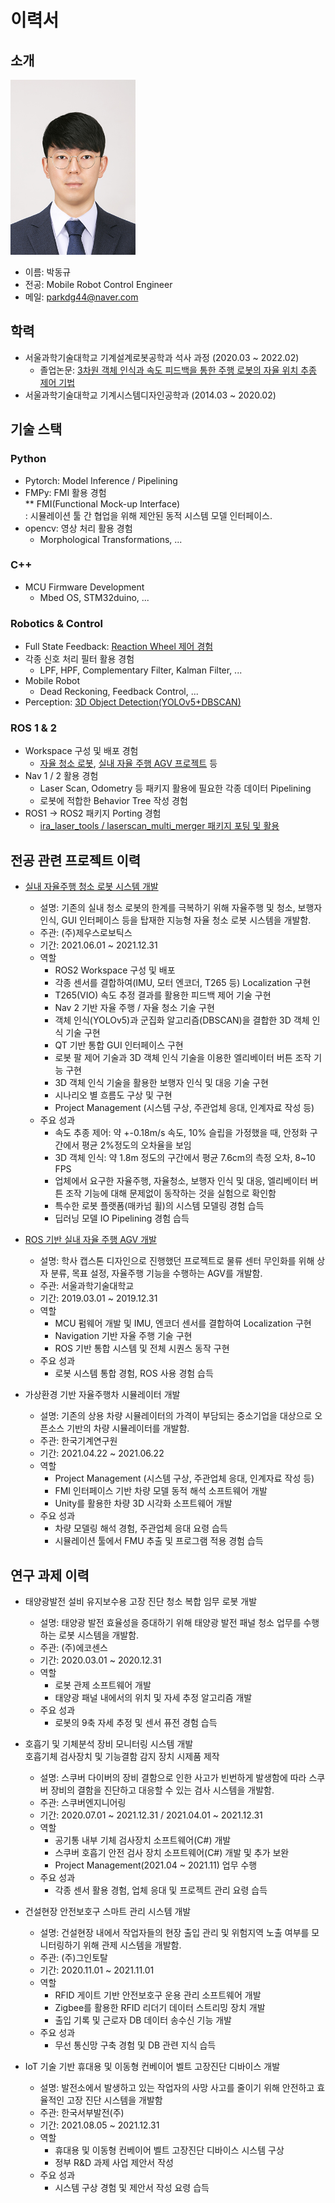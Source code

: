 # 이력서

## 소개

<img src="images/박동규.jpg" width="200" height="280"/>

- 이름: 박동규 
- 전공: Mobile Robot Control Engineer
- 메일: parkdg44@naver.com

## 학력
- 서울과학기술대학교 기계설계로봇공학과 석사 과정 (2020.03 ~ 2022.02)
    - 졸업논문: [3차원 객체 인식과 속도 피드백을 통한 주행 로봇의 자율 위치 추종 제어 기법](http://www.riss.kr/search/detail/DetailView.do?p_mat_type=be54d9b8bc7cdb09&control_no=72c6a0a76ee12ab0ffe0bdc3ef48d419&outLink=N)
- 서울과학기술대학교 기계시스템디자인공학과 (2014.03 ~ 2020.02)

## 기술 스택

### Python
- Pytorch: Model Inference / Pipelining
- FMPy: FMI 활용 경험  \
  ** FMI(Functional Mock-up Interface) \
    : 시뮬레이션 툴 간 협업을 위해 제안된 동적 시스템 모델 인터페이스.
- opencv: 영상 처리 활용 경험 
    - Morphological Transformations, ...

### C++
- MCU Firmware Development
    - Mbed OS, STM32duino, ...

### Robotics & Control
- Full State Feedback: [Reaction Wheel 제어 경험](https://github.com/parkdg44/NANOLAB/tree/master/reaction_wheel)
- 각종 신호 처리 필터 활용 경험 
    - LPF, HPF, Complementary Filter, Kalman Filter, ...
- Mobile Robot
    - Dead Reckoning, Feedback Control, ...
- Perception: [3D Object Detection(YOLOv5+DBSCAN)](https://github.com/parkdg44/Platform_ROS2_ws/blob/main/workspaces/self_drive_ws/src/vision/detection_2d/detection_2d/yolov5/detect_yolo.py#L382)

### ROS 1 & 2
- Workspace 구성 및 배포 경험
    - [자율 청소 로봇](https://github.com/parkdg44/Platform_ROS2_ws), [실내 자율 주행 AGV 프로젝트](https://github.com/parkdg44/NANOLAB/tree/master/AGV) 등
- Nav 1 / 2 활용 경험
    - Laser Scan, Odometry 등 패키지 활용에 필요한 각종 데이터 Pipelining
    - 로봇에 적합한 Behavior Tree 작성 경험
- ROS1 -> ROS2 패키지 Porting 경험
    - [ira_laser_tools /  laserscan_multi_merger 패키지 포팅 및 활용](https://github.com/parkdg44/Platform_ROS2_ws/blob/main/workspaces/self_drive_ws/src/tools/laserscan_merger/include/laserscan_merger.hpp)

## 전공 관련 프로젝트 이력

- [실내 자율주행 청소 로봇 시스템 개발](https://github.com/parkdg44/Platform_ROS2_ws)
    - 설명: 기존의 실내 청소 로봇의 한계를 극복하기 위해 자율주행 및 청소, 보행자 
인식, GUI 인터페이스 등을 탑재한 지능형 자율 청소 로봇 시스템을 개발함.
    - 주관: (주)제우스로보틱스
    - 기간: 2021.06.01 ~ 2021.12.31
    - 역할
        - ROS2 Workspace 구성 및 배포
        - 각종 센서를 결합하여(IMU, 모터 엔코더, T265 등) Localization 구현
        - T265(VIO) 속도 추정 결과를 활용한 피드백 제어 기술 구현
        - Nav 2 기반 자율 주행 / 자율 청소 기술 구현
        - 객체 인식(YOLOv5)과 군집화 알고리즘(DBSCAN)을 결합한 3D 객체 인식 기술 구현
        - QT 기반 통합 GUI 인터페이스 구현
        - 로봇 팔 제어 기술과 3D 객체 인식 기술을 이용한 엘리베이터 버튼 조작 기능 구현
        - 3D 객체 인식 기술을 활용한 보행자 인식 및 대응 기술 구현
        - 시나리오 별 흐름도 구상 및 구현
        - Project Management (시스템 구상, 주관업체 응대, 인계자료 작성 등)
    - 주요 성과
        - 속도 추종 제어: 약 +-0.18m/s 속도, 10% 슬립을 가정했을 때, 안정화 구간에서 평균 2%정도의 오차율을 보임
        - 3D 객체 인식: 약 1.8m 정도의 구간에서 평균 7.6cm의 측정 오차, 8~10 FPS
        - 업체에서 요구한 자율주행, 자율청소, 보행자 인식 및 대응, 엘리베이터 버튼 조작 기능에 대해 문제없이 동작하는 것을 실험으로 확인함
        - 특수한 로봇 플랫폼(매카넘 휠)의 시스템 모델링 경험 습득
        - 딥러닝 모델 IO Pipelining 경험 습득

- [ROS 기반 실내 자율 주행 AGV 개발](https://github.com/parkdg44/NANOLAB/tree/master/AGV)
    - 설명: 학사 캡스톤 디자인으로 진행했던 프로젝트로 물류 센터 무인화를 위해 
상자 분류, 목표 설정, 자율주행 기능을 수행하는 AGV를 개발함.
    - 주관: 서울과학기술대학교
    - 기간: 2019.03.01 ~ 2019.12.31
    - 역할
        - MCU 펌웨어 개발 및 IMU, 엔코더 센서를 결합하여 Localization 구현
        - Navigation 기반 자율 주행 기술 구현
        - ROS 기반 통합 시스템 및 전체 시퀀스 동작 구현
    - 주요 성과
        - 로봇 시스템 통합 경험, ROS 사용 경험 습득

- 가상환경 기반 자율주행차 시뮬레이터 개발
    - 설명: 기존의 상용 차량 시뮬레이터의 가격이 부담되는 중소기업을 대상으로 
오픈소스 기반의 차량 시뮬레이터를 개발함.
    - 주관: 한국기계연구원
    - 기간: 2021.04.22 ~ 2021.06.22
    - 역할
        - Project Management (시스템 구상, 주관업체 응대, 인계자료 작성 등)
        - FMI 인터페이스 기반 차량 모델 동적 해석 소프트웨어 개발
        - Unity를 활용한 차량 3D 시각화 소프트웨어 개발
    - 주요 성과
        - 차량 모델링 해석 경험, 주관업체 응대 요령 습득
        - 시뮬레이션 툴에서 FMU 추출 및 프로그램 적용 경험 습득

## 연구 과제 이력

- 태양광발전 설비 유지보수용 고장 진단 청소 복합 임무 로봇 개발
    - 설명: 태양광 발전 효율성을 증대하기 위해 태양광 발전 패널 청소 업무를 수행하는
로봇 시스템을 개발함.
    - 주관: (주)에코센스
    - 기간: 2020.03.01 ~ 2020.12.31
    - 역할
        - 로봇 관제 소프트웨어 개발
        - 태양광 패널 내에서의 위치 및 자세 추정 알고리즘 개발
    - 주요 성과
        - 로봇의 9축 자세 추정 및 센서 퓨전 경험 습득
    
- 호흡기 및 기체분석 장비 모니터링 시스템 개발 \
  호흡기체 검사장치 및 기능결함 감지 장치 시제품 제작
    - 설명: 스쿠버 다이버의 장비 결함으로 인한 사고가 빈번하게 발생함에 따라 스쿠버
장비의 결함을 진단하고 대응할 수 있는 검사 시스템을 개발함.
    - 주관: 스쿠버엔지니어링
    - 기간: 2020.07.01 ~ 2021.12.31 / 2021.04.01 ~ 2021.12.31
    - 역할
        - 공기통 내부 기체 검사장치 소프트웨어(C#) 개발
        - 스쿠버 호흡기 안전 검사 장치 소프트웨어(C#) 개발 및 추가 보완
        - Project Management(2021.04 ~ 2021.11) 업무 수행
    - 주요 성과
        - 각종 센서 활용 경험, 업체 응대 및 프로젝트 관리 요령 습득
    
- 건설현장 안전보호구 스마트 관리 시스템 개발
    - 설명: 건설현장 내에서 작업자들의 현장 출입 관리 및 위험지역 노출 여부를
모니터링하기 위해 관제 시스템을 개발함.
    - 주관: (주)그인토탈
    - 기간: 2020.11.01 ~ 2021.11.01
    - 역할
        - RFID 게이트 기반 안전보호구 운용 관리 소프트웨어 개발
        - Zigbee를 활용한 RFID 리더기 데이터 스트리밍 장치 개발
        - 출입 기록 및 근로자 DB 데이터 송수신 기능 개발
    - 주요 성과
        - 무선 통신망 구축 경험 및 DB 관련 지식 습득
    
- IoT 기술 기반 휴대용 및 이동형 컨베이어 벨트 고장진단 디바이스 개발
    - 설명: 발전소에서 발생하고 있는 작업자의 사망 사고를 줄이기 위해 안전하고
효율적인 고장 진단 시스템을 개발함
    - 주관: 한국서부발전(주)
    - 기간: 2021.08.05 ~ 2021.12.31
    - 역할
        - 휴대용 및 이동형 컨베이어 벨트 고장진단 디바이스 시스템 구상
        - 정부 R&D 과제 사업 제안서 작성
    - 주요 성과
        - 시스템 구상 경험 및 제안서 작성 요령 습득
    
